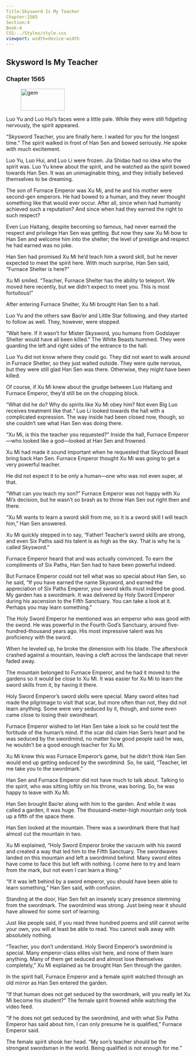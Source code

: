 ```yaml
---
Title:Skysword Is My Teacher 
Chapter:1565 
Section:4 
Book:4 
CSS:../Styles/style.css 
viewport: width=device-width
---
```

  
## Skysword Is My Teacher
### Chapter 1565
  
<figure>
	<img src="../Images/gem.gif" alt="gem" id="gem" width="120" height="60" />
</figure>
  

  
Luo Yu and Luo Hui’s faces were a little pale. While they were still fidgeting nervously, the spirit appeared.

“Skysword Teacher, you are finally here. I waited for you for the longest time.” The spirit walked in front of Han Sen and bowed seriously. He spoke with much excitement.

Luo Yu, Luo Hui, and Luo Li were frozen. Jia Shidao had no idea who the spirit was. Luo Yu knew about the spirit, and he watched as the spirit bowed towards Han Sen. It was an unimaginable thing, and they initially believed themselves to be dreaming.

The son of Furnace Emperor was Xu Mi, and he and his mother were second-gen emperors. He had bowed to a human, and they never thought something like that would ever occur. After all, since when had humanity achieved such a reputation? And since when had they earned the right to such respect?

Even Luo Haitang, despite becoming so famous, had never earned the respect and privilege Han Sen was getting. But now they saw Xu Mi bow to Han Sen and welcome him into the shelter; the level of prestige and respect he had earned was no joke.

Han Sen had promised Xu Mi he’d teach him a sword skill, but he never expected to meet the spirit here. With much surprise, Han Sen said, “Furnace Shelter is here?”

Xu Mi smiled. “Teacher, Furnace Shelter has the ability to teleport. We moved here recently, but we didn’t expect to meet you. This is most fortuitous!”

After entering Furnace Shelter, Xu Mi brought Han Sen to a hall.

Luo Yu and the others saw Bao’er and Little Star following, and they started to follow as well. They, however, were stopped.

“Wait here. If it wasn’t for Mister Skysword, you humans from Godslayer Shelter would have all been killed.” The White Beasts hummed. They were guarding the left and right sides of the entrance to the hall.

Luo Yu did not know where they could go. They did not want to walk around in Furnace Shelter, so they just waited outside. They were quite nervous, but they were still glad Han Sen was there. Otherwise, they might have been killed.

Of course, if Xu Mi knew about the grudge between Luo Haitang and Furnace Emperor, they’d still be on the chopping block.

“What did he do? Why do spirits like Xu Mi obey him? Not even Big Luo receives treatment like that.” Luo Li looked towards the hall with a complicated expression. The way inside had been closed now, though, so she couldn’t see what Han Sen was doing there.

“Xu Mi, is this the teacher you requested?” Inside the hall, Furnace Emperor—who looked like a god—looked at Han Sen and frowned.

Xu Mi had made it sound important when he requested that Skycloud Beast bring back Han Sen. Furnace Emperor thought Xu Mi was going to get a very powerful teacher.

He did not expect it to be only a human—one who was not even super, at that.

“What can you teach my son?” Furnace Emperor was not happy with Xu Mi’s decision, but he wasn’t so brash as to throw Han Sen out right then and there.

“Xu Mi wants to learn a sword skill from me, so it is a sword skill I will teach him,” Han Sen answered.

Xu Mi quickly stepped in to say, “Father! Teacher’s sword skills are strong, and even Six Paths said his talent is as high as the sky. That is why he is called Skysword.”

Furnace Emperor heard that and was actually convinced. To earn the compliments of Six Paths, Han Sen had to have been powerful indeed.

But Furnace Emperor could not tell what was so special about Han Sen, so he said, “If you have earned the name Skysword, and earned the appreciation of Six Paths Emperor, your sword skills must indeed be good. My garden has a swordmark. It was delivered by Holy Sword Emperor during his ascension to the Fifth Sanctuary. You can take a look at it. Perhaps you may learn something.”

The Holy Sword Emperor he mentioned was an emperor who was good with the sword. He was powerful in the Fourth God’s Sanctuary, around five-hundred-thousand years ago. His most impressive talent was his proficiency with the sword.

When he leveled up, he broke the dimension with his blade. The aftershock crashed against a mountain, leaving a cleft across the landscape that never faded away.

The mountain belonged to Furnace Emperor, and he had it moved to the gardens so it would be close to Xu Mi. It was easier for Xu Mi to learn the sword skills from it, by having it there.

Holy Sword Emperor’s sword skills were special. Many sword elites had made the pilgrimage to visit that scar, but more often than not, they did not learn anything. Some were very seduced by it, though, and some even came close to losing their swordheart.

Furnace Emperor wished to let Han Sen take a look so he could test the fortitude of the human’s mind. If the scar did claim Han Sen’s heart and he was seduced by the swordmind, no matter how good people said he was, he wouldn’t be a good enough teacher for Xu Mi.

Xu Mi knew this was Furnace Emperor’s game, but he didn’t think Han Sen would end up getting seduced by the swordmind. So, he said, “Teacher, let me take you to the swordmark.”

Han Sen and Furnace Emperor did not have much to talk about. Talking to the spirit, who was sitting loftily on his throne, was boring. So, he was happy to leave with Xu Mi.

Han Sen brought Bao’er along with him to the garden. And while it was called a garden, it was huge. The thousand-meter-high mountain only took up a fifth of the space there.

Han Sen looked at the mountain. There was a swordmark there that had almost cut the mountain in two.

Xu Mi explained, “Holy Sword Emperor broke the vacuum with his sword and created a way that led him to the Fifth Sanctuary. The swordwaves landed on this mountain and left a swordmind behind. Many sword elites have come to face this but left with nothing. I come here to try and learn from the mark, but not even I can learn a thing.”

“If it was left behind by a sword emperor, you should have been able to learn something,” Han Sen said, with confusion.

Standing at the door, Han Sen felt an insanely scary presence stemming from the swordmark. The swordmind was strong. Just being near it should have allowed for some sort of learning.

Just like people said, if you read three hundred poems and still cannot write your own, you will at least be able to read. You cannot walk away with absolutely nothing.

“Teacher, you don’t understand. Holy Sword Emperor’s swordmind is special. Many emperor-class elites visit here, and none of them learn anything. Many of them get seduced and almost lose themselves completely,” Xu Mi explained as he brought Han Sen through the garden.

In the spirit hall, Furnace Emperor and a female spirit watched through an old mirror as Han Sen entered the garden.

“If that human does not get seduced by the swordmark, will you really let Xu Mi become his student?” The female spirit frowned while watching the video feed.

“If he does not get seduced by the swordmind, and with what Six Paths Emperor has said about him, I can only presume he is qualified,” Furnace Emperor said.

The female spirit shook her head. “My son’s teacher should be the strongest swordsman in the world. Being qualified is not enough for me.”